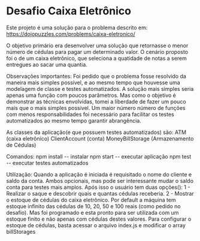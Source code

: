 # Desafio Caixa Eletrônico

Este projeto é uma solução para o problema descrito em:
https://dojopuzzles.com/problems/caixa-eletronico/

O objetivo primário era desenvolver uma solução que retornasse o menor número de cédulas para pagar um determinado valor.
O cenário proposto foi o de um caixa eletrônico, que seleciona a quatidade de notas a serem entregues ao sacar uma quantia.

Observações importantes:
Foi pedido que o problema fosse resolvido da maneira mais simples possível, e ao mesmo tempo que houvesse uma modelagem de classe e testes automatizados.
A solução mais simples seria apenas uma função com poucos parâmetros.
Mas como o objetivo é demonstrar as técnicas envolvidas, tomei a liberdade de fazer um pouco mais que o mais simples possivel.
Um maior número número de funções com menos responsabilidades foi necessário para facilitar os testes automatizados ao mesmo tempo garantir abrangência.

As classes da aplicação(e que possuem testes automatizados) são:
ATM (caixa eletrônico)
ClientAccount (conta)
MoneyBillStorage (Armazenamento de Cédulas)

Comandos:
npm install -- instalar
npm start -- executar aplicação
npm test -- executar testes automatizados

Utilização:
Quando a aplicação é iniciada é requisitado o nome do cliente e saldo da conta.
Ambos opcionais, mas pode ser interessante mudar o saldo conta para testes mais amplos.
Após isso o usuário tem duas opções():
1 - Realizar o saque e descobrir quais e quantas cédulas receberia.
2 - Mostrar o estoque de cédulas do caixa eletrônico.
Por default a máquina tem estoque infinito das cédulas de 10, 20, 50 e 100 reais (como pedido no desafio).
Mas foi programado e esta pronto para ser utilizada com um estoque finito e não apenas com cédulas destes valores.
Para configurar o estoque de cédulas, basta acessar o arquivo index.js e modificar o array billStorages
